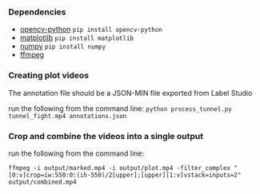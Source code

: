 ### Dependencies
- [opencv-python](https://github.com/opencv/opencv-python) `pip install opencv-python`
- [matplotlib](https://matplotlib.org/stable/) `pip install matplotlib`
- [numpy](https://numpy.org/) `pip install numpy`
- [ffmpeg](https://ffmpeg.org/)

### Creating plot videos
The annotation file should be a JSON-MIN file exported from Label Studio

run the following from the command line:
`python process_tunnel.py tunnel_fight.mp4 annotations.json`

### Crop and combine the videos into a single output

run the following from the command line:

`ffmpeg -i output/marked.mp4 -i output/plot.mp4 -filter_complex "[0:v]crop=iw:550:0:(ih-550)/2[upper];[upper][1:v]vstack=inputs=2" output/combined.mp4`

